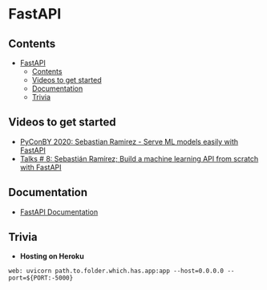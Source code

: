 # FastAPI

## Contents
- [FastAPI](#fastapi)
  - [Contents](#contents)
  - [Videos to get started](#videos-to-get-started)
  - [Documentation](#documentation)
  - [Trivia](#trivia)

## Videos to get started
* [PyConBY 2020: Sebastian Ramirez - Serve ML models easily with FastAPI](https://youtu.be/z9K5pwb0rt8)
* [Talks # 8: Sebastián Ramírez; Build a machine learning API from scratch with FastAPI](https://youtu.be/1zMQBe0l1bM)

## Documentation
* [FastAPI Documentation](https://fastapi.tiangolo.com/)

## Trivia
* **Hosting on Heroku**
```
web: uvicorn path.to.folder.which.has.app:app --host=0.0.0.0 --port=${PORT:-5000} 
```